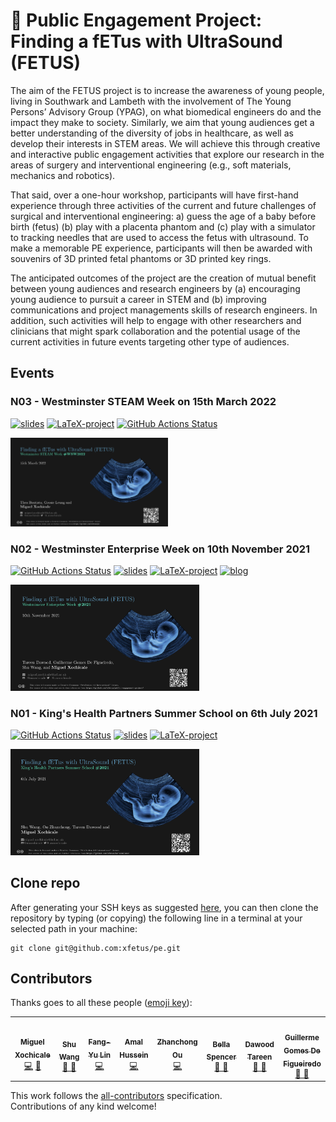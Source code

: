 # :microscope: Public Engagement Project: Finding a fETus with UltraSound (FETUS)
The aim of the FETUS project is to increase the awareness of young people, living in Southwark and Lambeth with the involvement of The Young Persons’ Advisory Group (YPAG), on what biomedical engineers do and the impact they make to society.
Similarly, we aim that young audiences get a better understanding of the diversity of jobs in healthcare, as well as develop their interests in STEM areas. 
We will achieve this through creative and interactive public engagement activities that explore our research in the areas of surgery and interventional engineering (e.g., soft materials, mechanics and robotics).

That said, over a one-hour workshop, participants will have first-hand experience through three activities of the current and future challenges of surgical and interventional engineering: a) guess the age of a baby before birth (fetus) (b) play with a placenta phantom and (c) play with a simulator to tracking needles that are used to access the fetus with ultrasound. 
To make a memorable PE experience, participants will then be awarded with souvenirs of 3D printed fetal phantoms or 3D printed key rings.

The anticipated outcomes of the project are the creation of mutual benefit between young audiences and research engineers by (a) encouraging young audience to pursuit a career in STEM and (b) improving communications and project managements skills of research engineers. 
In addition, such activities will help to engage with other researchers and clinicians that might spark collaboration and the potential usage of the current activities in future events targeting other type of audiences.

## Events 

### N03 - Westminster STEAM Week on 15th March 2022
[![slides](https://img.shields.io/badge/see-slides-blue.svg)](https://github.com/xfetus/public-engagement-project/blob/pdfs/slides-WSW2022.pdf) 
[![LaTeX-project](https://img.shields.io/badge/see-LaTeXproject-yellow.svg)](documents/slides/WSW2022) 
[![GitHub Actions Status](https://github.com/xfetus/public-engagement-project/workflows/Compiling-TeX-Slides/badge.svg)](https://github.com/xfetus/public-engagement-project/actions) 

<div style="width: 50%; height: 50%">

[ ![fig](documents/slides/figures/README/Screenshot-from-2022-03-11-09-01-45.png)](https://github.com/xfetus/pe/blob/pdfs/slides-WSW2022.pdf)
</div>

### N02 - Westminster Enterprise Week on 10th November 2021
[![GitHub Actions Status](https://github.com/xfetus/public-engagement-project/workflows/Compiling-TeX-Slides/badge.svg)](https://github.com/xfetus/public-engagement-project/actions) [![slides](https://img.shields.io/badge/see-slides-blue.svg)](https://github.com/xfetus/public-engagement-project/blob/pdfs/slides-wek2021.pdf) [![LaTeX-project](https://img.shields.io/badge/see-LaTeXproject-yellow.svg)](documents/slides/WEK2021) [![blog](https://img.shields.io/badge/read-blog-orange.svg)](documents/blogs/22-DEC-2021) 
<div style="width: 60%; height: 60%">

[ ![fig](documents/slides/figures/README/Screenshot-from-2021-10-20-14-56-08.png)](https://github.com/xfetus/public-engagement-project/blob/pdfs/slides-wek2021.pdf)
</div>

### N01 - King's Health Partners Summer School on 6th July 2021
[![GitHub Actions Status](https://github.com/xfetus/public-engagement-project/workflows/Compiling-TeX-Slides/badge.svg)](https://github.com/xfetus/public-engagement-project/actions) [![slides](https://img.shields.io/badge/see-slides-blue.svg)](https://github.com/ofetus/us-simulator/blob/pdfs/slides.pdf) [![LaTeX-project](https://img.shields.io/badge/see-LaTeXproject-yellow.svg)](documents/slides/KHPSS2021) 
<div style="width: 60%; height: 60%">

[ ![fig](documents/slides/figures/README/Screenshot-from-2021-07-09-02-32-26.png)](https://github.com/xfetus/public-engagement-project/blob/pdfs/slides.pdf)
</div>

## Clone repo
After generating your SSH keys as suggested [here](https://github.com/mxochicale/tools/blob/main/github/SSH.md), you can then clone the repository by typing (or copying) the following line in a terminal at your selected path in your machine:
```
git clone git@github.com:xfetus/pe.git
```

## Contributors
Thanks goes to all these people ([emoji key](https://allcontributors.org/docs/en/emoji-key)):  
<!-- ALL-CONTRIBUTORS-LIST:START - Do not remove or modify this section -->
<!-- prettier-ignore-start -->
<!-- markdownlint-disable -->

<table>
  <tr>
    <td align="center"><a href="https://github.com/mxochicale"><img src="https://avatars1.githubusercontent.com/u/11370681?v=4?s=100" width="100px;" alt=""/><br /><sub><b>Miguel Xochicale</b></sub>           </a><br /><a href="https://github.com/xfetus/public-engagement-project/commits?author=mxochicale" title="Code">💻</a> <a href="https://github.com/fepegar/torchio/commits?author=mxochicale" title="Documentation">📖</a></td>
    <td align="center"><a href="https://github.com/silver2008a2"><img src="https://avatars1.githubusercontent.com/u/59742442?v=4?s=100" width="100px;" alt=""/><br /><sub><b> Shu Wang </b></sub>        </a><br /><a href="https://github.com/xfetus/public-engagement-project/commits?author=" title="Research">  🔬 🤔  </a></td>    
    <td align="center"><a href="https://github.com/hoga85"><img src="https://avatars1.githubusercontent.com/u/26750722?v=4?s=100" width="100px;" alt=""/><br /><sub><b> Fang-Yu Lin  </b></sub>   </a><br /><a href="https://github.com/xfetus/public-engagement-project/commits?author=" title="Code">💻</a> </td>
    <td align="center"><a href="https://github.com/AmalHussein99"><img src="https://avatars1.githubusercontent.com/u/83955269?v=4?s=100" width="100px;" alt=""/><br /><sub><b>Amal Hussein </b></sub>             </a><br /><a href="https://github.com/xfetus/public-engagement-project/commits?author=AmalHussein99" title="Code">💻</a></td>
    <td align="center"><a href="https://github.com/RoyoTLH"><img src="https://avatars1.githubusercontent.com/u/52458697?v=4?s=100" width="100px;" alt=""/><br /><sub><b> Zhanchong Ou </b></sub>        </a><br /><a href="https://github.com/xfetus/public-engagement-project/commits?author=" title="Code">💻</a></td>
    <td align="center"><a href="https://twitter.com/bella9spencer"><img src="https://avatars1.githubusercontent.com/u/23114020?v=4?s=100" width="100px;" alt=""/><br /><sub><b> Bella Spencer </b></sub>        </a><br /><a href="https://github.com/xfetus/public-engagement-project/commits?author=" title="Research">  🔬 🤔  </a></td>
    <td align="center"><a href="https://github.com/tardaw"><img src="https://avatars1.githubusercontent.com/u/85352715?v=4?s=100" width="100px;" alt=""/><br /><sub><b>Dawood Tareen </b></sub>        </a><br /><a href="https://github.com/xfetus/public-engagement-project/commits?author=" title="Research">  🔬 🤔  </a></td>
    <td align="center"><a href="https://github.com/Guilherme-GDF"><img src="https://avatars1.githubusercontent.com/u/85799328?v=4?s=100" width="100px;" alt=""/><br /><sub><b>Guillerme Gomes De Figueiredo </b></sub>        </a><br /><a href="https://github.com/xfetus/public-engagement-project/commits?author=" title="3D-printing">  🔬 🤔  </a></td>
  </tr>
</table>
<!-- markdownlint-restore -->
<!-- prettier-ignore-end -->

<!-- ALL-CONTRIBUTORS-LIST:END -->

This work follows the [all-contributors](https://github.com/all-contributors/all-contributors) specification.  
Contributions of any kind welcome!